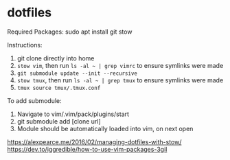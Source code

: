 # dotfiles

Required Packages:
sudo apt install git stow

Instructions:
1) git clone directly into home
2) `stow vim`, then run `ls -al ~ | grep vimrc` to ensure symlinks were made
3) `git submodule update --init --recursive`
4) `stow tmux`, then run `ls -al ~ | grep tmux` to ensure symlinks were made
5) `tmux source tmux/.tmux.conf` 

To add submodule:
1) Navigate to vim/.vim/pack/plugins/start
2) git submodule add [clone url]
3) Module should be automatically loaded into vim, on next open

https://alexpearce.me/2016/02/managing-dotfiles-with-stow/
https://dev.to/iggredible/how-to-use-vim-packages-3gil
